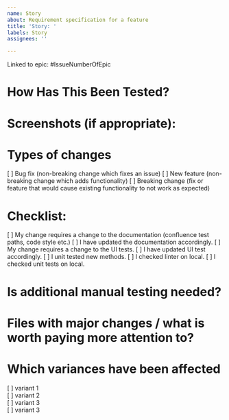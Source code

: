 ```yaml
---
name: Story
about: Requirement specification for a feature
title: 'Story: '
labels: Story
assignees: ''

---
```


Linked to epic: #IssueNumberOfEpic

# How Has This Been Tested? #
# Screenshots (if appropriate): #

# Types of changes #
[ ] Bug fix (non-breaking change which fixes an issue)
[ ] New feature (non-breaking change which adds functionality)
[ ] Breaking change (fix or feature that would cause existing functionality to not work as expected)
# Checklist: #
[ ] My change requires a change to the documentation (confluence test paths, code style etc.)
[ ] I have updated the documentation accordingly.
[ ] My change requires a change to the UI tests.
[ ] I have updated UI test accordingly.
[ ] I unit tested new methods.
[ ] I checked linter on local.
[ ] I checked unit tests on local.
# Is additional manual testing needed? #
# Files with major changes / what is worth paying more attention to? #
# Which variances have been affected #                       
[ ] variant 1                       
[ ] variant 2                       
[ ] variant 3                       
[ ] variant 3
